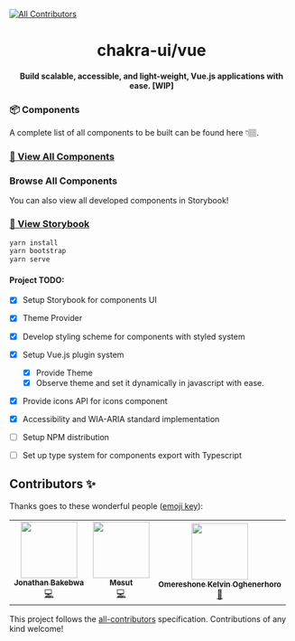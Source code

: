 
<!-- ALL-CONTRIBUTORS-BADGE:START - Do not remove or modify this section -->
[![All Contributors](https://img.shields.io/badge/all_contributors-3-orange.svg?style=flat-square)](#contributors-)
<!-- ALL-CONTRIBUTORS-BADGE:END -->


<h1 align="center">chakra-ui/vue</h1>
<h4 align="center">Build scalable, accessible, and light-weight, Vue.js applications with ease. [WIP]</h4>

### 📦 Components
A complete list of all components to be built can be found here 👇🏽.

<a href="https://www.notion.so/b379efc7b0f24060b840be7f6c2d0bbb?v=e32ed8a0bce04621975feef3ff344c07" target="_blank"><h3>🥝 View All Components</h3></a>

### Browse All Components
You can also view all developed components in Storybook!

<a href="https://kiwi-ui.netlify.com" target="_blank"><h3>🔖 View Storybook</h3></a>

```bash
yarn install
yarn bootstrap
yarn serve
```

#### Project TODO:
- [x] Setup Storybook for components UI
- [x] Theme Provider
- [x] Develop styling scheme for components with styled system
- [x] Setup Vue.js plugin system
  - [x] Provide Theme
  - [x] Observe theme and set it dynamically in javascript with ease.
- [x] Provide icons API for icons component
- [x] Accessibility and WIA-ARIA standard implementation
- [ ] Setup NPM distribution
- [ ] Set up type system for components export with Typescript


## Contributors ✨

Thanks goes to these wonderful people ([emoji key](https://allcontributors.org/docs/en/emoji-key)):

<!-- ALL-CONTRIBUTORS-LIST:START - Do not remove or modify this section -->
<!-- prettier-ignore-start -->
<!-- markdownlint-disable -->
<table>
  <tr>
    <td align="center"><a href="https://jbakebwa.dev"><img src="https://avatars2.githubusercontent.com/u/21237954?v=4" width="100px;" alt=""/><br /><sub><b>Jonathan Bakebwa</b></sub></a><br /><a href="https://github.com/codebender828/kiwi-ui/commits?author=codebender828" title="Code">💻</a></td>
    <td align="center"><a href="http://twitter.com/imesutkoca"><img src="https://avatars2.githubusercontent.com/u/342666?v=4" width="100px;" alt=""/><br /><sub><b>Mesut</b></sub></a><br /><a href="https://github.com/codebender828/kiwi-ui/commits?author=koca" title="Code">💻</a></td>
    <td align="center"><a href="http://bit.ly/becomeworldclass"><img src="https://avatars0.githubusercontent.com/u/24433274?v=4" width="100px;" alt=""/><br /><sub><b>Omereshone Kelvin Oghenerhoro</b></sub></a><br /><a href="https://github.com/codebender828/kiwi-ui/commits?author=DominusKelvin" title="Documentation">📖</a></td>
  </tr>
</table>

<!-- markdownlint-enable -->
<!-- prettier-ignore-end -->
<!-- ALL-CONTRIBUTORS-LIST:END -->

This project follows the [all-contributors](https://github.com/all-contributors/all-contributors) specification. Contributions of any kind welcome!
